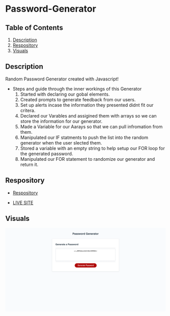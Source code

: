 # Password-Generator


## Table of Contents
1. [Description](#discription)
2. [Respository](#respository)
3. [Visuals](#visuals)


## Description
Random Password Generator created with Javascript!


- Steps and guide through the inner workings of this Generator
    1. Started with declaring our gobal elements.
    2. Created prompts to generate feedback from our users.
    3. Set up alerts incase the information they presented didnt fit our critera.
    4. Declared our Varables and assigined them with arrays so we can store the information for our generator.
    5. Made a Variable for our Aarays so that we can pull infromation from them.
    6. Manipulated our IF statments to push the list into the random generator when the user slected them.
    7. Stored a variable with an empty string to help setup our FOR loop for the generated password.
    8. Manipulated our FOR statement to randomize our generator and return it.



## Respository 


- [Respository](https://github.com/VarunTanna/Password-Generator)

- [LIVE SITE](https://varuntanna.github.io/Password-Generator/)


## Visuals

![Password Generator](images/pg.png)

